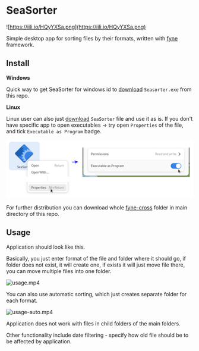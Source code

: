 # SeaSorter

![https://iili.io/HQyYXSa.png](https://iili.io/HQyYXSa.png)

Simple desktop app for sorting files by their formats, written with [fyne](https://iili.io/HQyYXSa.png) framework.

## Install

**Windows**

Quick way to get SeaSorter for windows id to [download](https://github.com/ustymhentosh/SeaSorter/blob/main/SeaSorter.exe) `Seasorter.exe` from this repo.

**Linux**

Linux user can also just [download](https://github.com/ustymhentosh/SeaSorter/blob/main/SeaSorter) `SeaSorter` file and use it as is. If you don't have specific app to open executables → try open `Properties` of the file, and tick `Executable as Program` badge.

![linux_4.png](https://github.com/ustymhentosh/SeaSorter/blob/main/images/linux_4.png)

For further distribution you can download whole [fyne-cross](https://github.com/ustymhentosh/SeaSorter/tree/main/main/fyne-cross) folder in main directory of this repo.

## Usage

Application should look like this.

Basically, you just enter format of the file and folder where it should go, if folder does not exist, it will create one, if exists it will just move file there, you can move multiple files into one folder.

![usage.mp4](https://github.com/ustymhentosh/SeaSorter/blob/main/images/usage.gif)

You can also use automatic sorting, which just creates separate folder for each format.

![usage-auto.mp4](https://github.com/ustymhentosh/SeaSorter/blob/main/images/usage-auto.gif)

Application does not work with files in child folders of the main folders.

Other functionality include date filtering - specify how old file should be to be affected by application.
